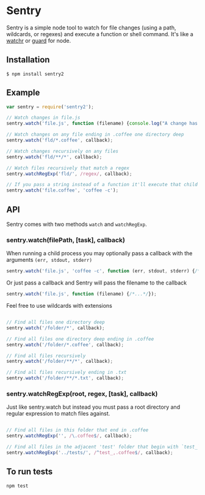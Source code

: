 # Sentry

Sentry is a simple node tool to watch for file changes (using a path, wildcards, or regexes) and execute a function or shell command. It's like a [watchr](https://github.com/mynyml/watchr) or [guard](https://github.com/guard/guard) for node.

## Installation

    $ npm install sentry2

## Example

````javascript
var sentry = require('sentry2');

// Watch changes in file.js
sentry.watch('file.js', function (filename) {console.log("A change has been made in " + filename);});

// Watch changes on any file ending in .coffee one directory deep
sentry.watch('fld/*.coffee', callback);

// Watch changes recursively on any files 
sentry.watch('fld/**/*', callback);

// Watch files recursively that match a regex
sentry.watchRegExp('fld/', /regex/, callback);

// If you pass a string instead of a function it'll execute that child process
sentry.watch('file.coffee', 'coffee -c');
````

## API

Sentry comes with two methods `watch` and `watchRegExp`.

### sentry.watch(filePath, [task], callback)

When running a child process you may optionally pass a callback with the arguments `(err, stdout, stderr)`

````javascript
sentry.watch('file.js', 'coffee -c', function (err, stdout, stderr) {/*...*/});
````

Or just pass a callback and Sentry will pass the filename to the callback

````javascript
sentry.watch('file.js', function (filename) {/*...*/});
````

Feel free to use wildcards with extensions

````javascript

// Find all files one directory deep
sentry.watch('/folder/*', callback);

// Find all files one directory deep ending in .coffee
sentry.watch('/folder/*.coffee', callback);

// Find all files recursively
sentry.watch('/folder/**/*', callback);

// Find all files recursively ending in .txt
sentry.watch('/folder/**/*.txt', callback);
````

### sentry.watchRegExp(root, regex, [task], callback)

Just like sentry.watch but instead you must pass a root directory and regular expression to match files against.

````javascript

// Find all files in this folder that end in .coffee
sentry.watchRegExp('', /\.coffee$/, callback);

// Find all files in the adjacent 'test' folder that begin with `test_` and end in `.coffee`
sentry.watchRegExp('../tests/', /^test_,.coffee$/, callback);
````

## To run tests

    npm test
